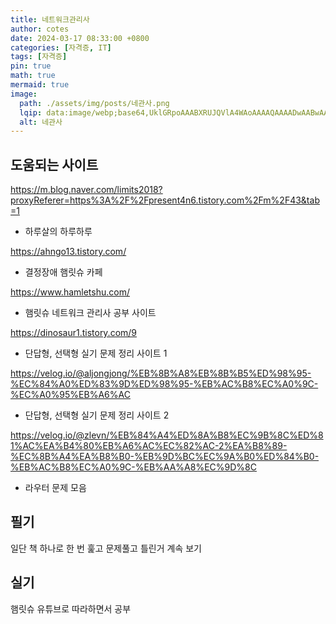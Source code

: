 ```yaml
---
title: 네트워크관리사
author: cotes
date: 2024-03-17 08:33:00 +0800
categories: [자격증, IT]
tags: [자격증]
pin: true
math: true
mermaid: true
image:
  path: ./assets/img/posts/네관사.png
  lqip: data:image/webp;base64,UklGRpoAAABXRUJQVlA4WAoAAAAQAAAADwAABwAAQUxQSDIAAAARL0AmbZurmr57yyIiqE8oiG0bejIYEQTgqiDA9vqnsUSI6H+oAERp2HZ65qP/VIAWAFZQOCBCAAAA8AEAnQEqEAAIAAVAfCWkAALp8sF8rgRgAP7o9FDvMCkMde9PK7euH5M1m6VWoDXf2FkP3BqV0ZYbO6NA/VFIAAAA
  alt: 네관사 
---
```


## 도움되는 사이트 

<https://m.blog.naver.com/limits2018?proxyReferer=https%3A%2F%2Fpresent4n6.tistory.com%2Fm%2F43&tab=1>
- 하루살의 하루하루

<https://ahngo13.tistory.com/>
- 결정장애 햄릿슈 카페

<https://www.hamletshu.com/>
- 햄릿슈 네트워크 관리사 공부 사이트

<https://dinosaur1.tistory.com/9>
- 단답형, 선택형 실기 문제 정리 사이트 1

<https://velog.io/@aljongjong/%EB%8B%A8%EB%8B%B5%ED%98%95-%EC%84%A0%ED%83%9D%ED%98%95-%EB%AC%B8%EC%A0%9C-%EC%A0%95%EB%A6%AC>
- 단답형, 선택형 실기 문제 정리 사이트 2

<https://velog.io/@zlevn/%EB%84%A4%ED%8A%B8%EC%9B%8C%ED%81%AC%EA%B4%80%EB%A6%AC%EC%82%AC-2%EA%B8%89-%EC%8B%A4%EA%B8%B0-%EB%9D%BC%EC%9A%B0%ED%84%B0-%EB%AC%B8%EC%A0%9C-%EB%AA%A8%EC%9D%8C>
- 라우터 문제 모음

## 필기

일단 책 하나로 한 번 훑고 문제풀고 틀린거 계속 보기

## 실기 

햄릿슈 유튜브로 따라하면서 공부
